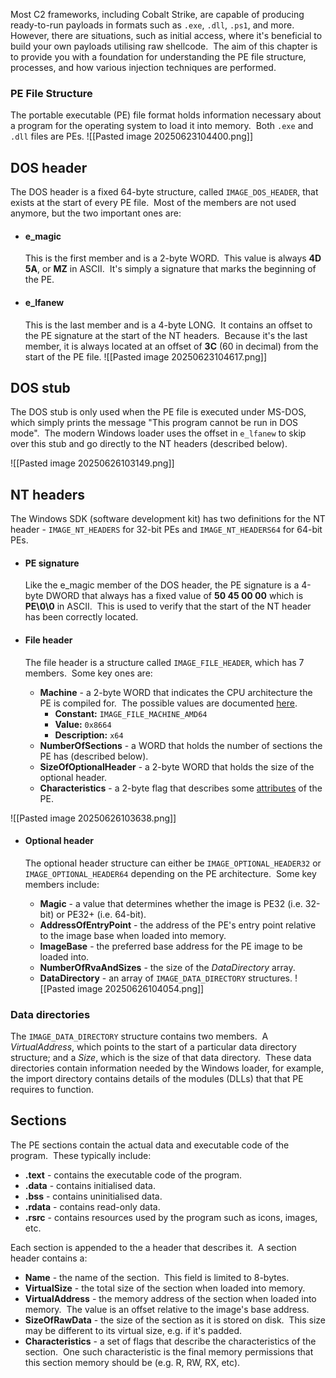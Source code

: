 Most C2 frameworks, including Cobalt Strike, are capable of producing ready-to-run payloads in formats such as `.exe`, `.dll`, `.ps1`, and more.  However, there are situations, such as initial access, where it's beneficial to build your own payloads utilising raw shellcode.  The aim of this chapter is to provide you with a foundation for understanding the PE file structure, processes, and how various injection techniques are performed.

### PE File Structure
The portable executable (PE) file format holds information necessary about a program for the operating system to load it into memory.  Both `.exe` and `.dll` files are PEs.
![[Pasted image 20250623104400.png]]

## DOS header

The DOS header is a fixed 64-byte structure, called `IMAGE_DOS_HEADER`, that exists at the start of every PE file.  Most of the members are not used anymore, but the two important ones are:

- #### e_magic
    
    This is the first member and is a 2-byte WORD.  This value is always **4D 5A**, or **MZ** in ASCII.  It's simply a signature that marks the beginning of the PE.
    
- #### e_lfanew
    
    This is the last member and is a 4-byte LONG.  It contains an offset to the PE signature at the start of the NT headers.  Because it's the last member, it is always located at an offset of **3C** (60 in decimal) from the start of the PE file.
![[Pasted image 20250623104617.png]]
## DOS stub
The DOS stub is only used when the PE file is executed under MS-DOS, which simply prints the message "This program cannot be run in DOS mode".  The modern Windows loader uses the offset in `e_lfanew` to skip over this stub and go directly to the NT headers (described below).

![[Pasted image 20250626103149.png]]

## NT headers
The Windows SDK (software development kit) has two definitions for the NT header - `IMAGE_NT_HEADERS` for 32-bit PEs and `IMAGE_NT_HEADERS64` for 64-bit PEs.

- #### PE signature
    
    Like the e_magic member of the DOS header, the PE signature is a 4-byte DWORD that always has a fixed value of **50 45 00 00** which is **PE\0\0** in ASCII.  This is used to verify that the start of the NT header has been correctly located.
    
- #### File header
    
    The file header is a structure called `IMAGE_FILE_HEADER`, which has 7 members.  Some key ones are:
    
    - **Machine** - a 2-byte WORD that indicates the CPU architecture the PE is compiled for.  The possible values are documented [here](https://learn.microsoft.com/en-us/windows/win32/debug/pe-format#machine-types).
	    - **Constant:** `IMAGE_FILE_MACHINE_AMD64` 
	    - **Value:** `0x8664` 
	    - **Description:** `x64`
    - **NumberOfSections** - a WORD that holds the number of sections the PE has (described below).
    - **SizeOfOptionalHeader** - a 2-byte WORD that holds the size of the optional header.
    - **Characteristics** - a 2-byte flag that describes some [attributes](https://learn.microsoft.com/en-us/windows/win32/debug/pe-format#characteristics) of the PE.

![[Pasted image 20250626103638.png]]

- #### Optional header
    
    The optional header structure can either be `IMAGE_OPTIONAL_HEADER32` or `IMAGE_OPTIONAL_HEADER64` depending on the PE architecture.  Some key members include:
    
    - **Magic** - a value that determines whether the image is PE32 (i.e. 32-bit) or PE32+ (i.e. 64-bit).
    - **AddressOfEntryPoint** - the address of the PE's entry point relative to the image base when loaded into memory.
    - **ImageBase** - the preferred base address for the PE image to be loaded into.
    - **NumberOfRvaAndSizes** - the size of the _DataDirectory_ array.
    - **DataDirectory** - an array of `IMAGE_DATA_DIRECTORY` structures.
![[Pasted image 20250626104054.png]]
### Data directories

The `IMAGE_DATA_DIRECTORY` structure contains two members.  A _VirtualAddress_, which points to the start of a particular data directory structure; and a _Size_, which is the size of that data directory.  These data directories contain information needed by the Windows loader, for example, the import directory contains details of the modules (DLLs) that that PE requires to function.

## Sections

The PE sections contain the actual data and executable code of the program.  These typically include:

- **.text** - contains the executable code of the program.
- **.data** - contains initialised data. 
- **.bss** - contains uninitialised data.
- **.rdata** - contains read-only data.
- **.rsrc** - contains resources used by the program such as icons, images, etc.
    

Each section is appended to the a header that describes it.  A section header contains a:

- **Name** - the name of the section.  This field is limited to 8-bytes.
- **VirtualSize** - the total size of the section when loaded into memory.
- **VirtualAddress** - the memory address of the section when loaded into memory.  The value is an offset relative to the image's base address.
- **SizeOfRawData** - the size of the section as it is stored on disk.  This size may be different to its virtual size, e.g. if it's padded.
- **Characteristics** - a set of flags that describe the characteristics of the section.  One such characteristic is the final memory permissions that this section memory should be (e.g. R, RW, RX, etc).